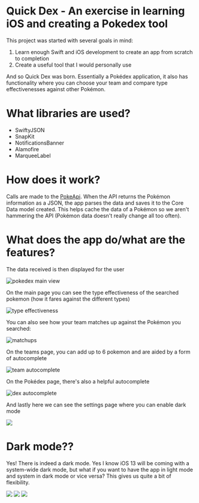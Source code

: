 # Quick Dex - An exercise in learning iOS and creating a Pokedex tool
This project was started with several goals in mind: 
  1. Learn enough Swift and iOS development to create an app from scratch to completion
  2. Create a useful tool that I would personally use

And so Quick Dex was born. Essentially a Pokédex application, it also has functionality
where you can choose your team and compare type effectivenesses against other Pokémon.

# What libraries are used?
  - SwiftyJSON
  - SnapKit
  - NotificationsBanner
  - Alamofire
  - MarqueeLabel

# How does it work?
Calls are made to the [PokeApi](https://pokeapi.co/). When the API returns the Pokémon information as a JSON, the app parses the data and saves it to the Core Data model created. This helps cache the data of a Pokémon so we aren't hammering the API (Pokémon data doesn't really change all too often).

# What does the app do/what are the features?
The data received is then displayed for the user

![pokedex main view](https://github.com/ppourmand/QuickDex/blob/master/screenshots/pokedex.png)

On the main page you can see the type effectiveness of the searched pokemon (how it fares against the different types)

![type effectiveness](https://github.com/ppourmand/QuickDex/blob/master/screenshots/effectiveness.png)

You can also see how your team matches up against the Pokémon you searched:

![matchups](https://github.com/ppourmand/QuickDex/blob/master/screenshots/matchup.png)

On the teams page, you can add up to 6 pokemon and are aided by a form of autocomplete

![team autocomplete](https://github.com/ppourmand/QuickDex/blob/master/screenshots/team-auto.png)

On the Pokédex page, there's also a helpful autocomplete 

![dex autocomplete](https://github.com/ppourmand/QuickDex/blob/master/screenshots/pokedex-auto.png)

And lastly here we can see the settings page where you can enable dark mode

![](https://github.com/ppourmand/QuickDex/blob/master/screenshots/settings.png)

# Dark mode??
Yes! There is indeed a dark mode. Yes I know iOS 13 will be coming with a system-wide dark mode, but what if you want to have the app in light mode and system in dark mode or vice versa? This gives us quite a bit of flexibility.


![](https://github.com/ppourmand/QuickDex/blob/master/screenshots/pokedex-auto.png)
![](https://github.com/ppourmand/QuickDex/blob/master/screenshots/team-auto.png)
![](https://github.com/ppourmand/QuickDex/blob/master/screenshots/settings.png)
